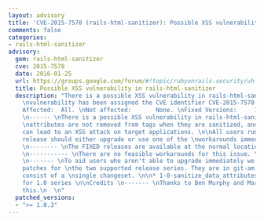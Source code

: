 ```yaml
---
layout: advisory
title: 'CVE-2015-7578 (rails-html-sanitizer): Possible XSS vulnerability in rails-html-sanitizer'
comments: false
categories:
- rails-html-sanitizer
advisory:
  gem: rails-html-sanitizer
  cve: 2015-7578
  date: 2016-01-25
  url: https://groups.google.com/forum/#!topic/rubyonrails-security/uh--W4TDwmI
  title: Possible XSS vulnerability in rails-html-sanitizer
  description: "There is a possible XSS vulnerability in rails-html-sanitizer. This
    \nvulnerability has been assigned the CVE identifier CVE-2015-7578. \n\nVersions
    Affected:  All. \nNot affected:       None. \nFixed Versions:     1.0.3 \n\nImpact
    \n------ \nThere is a possible XSS vulnerability in rails-html-sanitizer.  Certain
    \nattributes are not removed from tags when they are sanitized, and these \nattributes
    can lead to an XSS attack on target applications. \n\nAll users running an affected
    release should either upgrade or use one of the \nworkarounds immediately. \n\nReleases
    \n-------- \nThe FIXED releases are available at the normal locations. \n\nWorkarounds
    \n----------- \nThere are no feasible workarounds for this issue. \n\nPatches
    \n------- \nTo aid users who aren't able to upgrade immediately we have provided
    patches for \nthe two supported release series. They are in git-am format and
    consist of a \nsingle changeset. \n\n* 1-0-sanitize_data_attributes.patch - Patch
    for 1.0 series \n\nCredits \n------- \nThanks to Ben Murphy and Marien for reporting
    this.\n  \n"
  patched_versions:
  - ">= 1.0.3"
---
```

